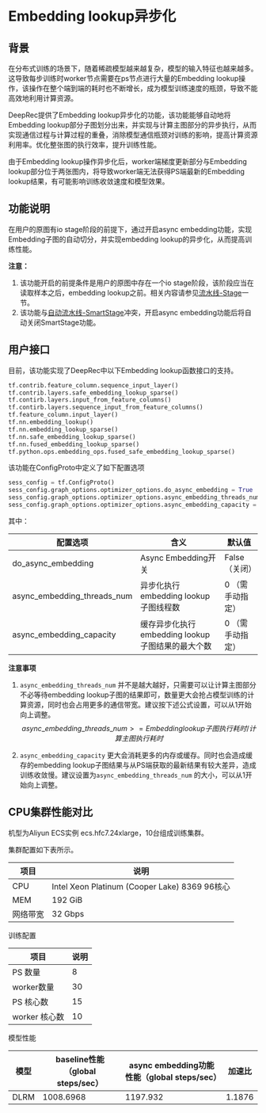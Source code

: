 # Embedding lookup异步化

## 背景

在分布式训练的场景下，随着稀疏模型越来越复杂，模型的输入特征也越来越多。这导致每步训练时worker节点需要在ps节点进行大量的Embedding lookup操作，该操作在整个端到端的耗时也不断增长，成为模型训练速度的瓶颈，导致不能高效地利用计算资源。

DeepRec提供了Embedding lookup异步化的功能，该功能能够自动地将Embedding lookup部分子图划分出来，并实现与计算主图部分的异步执行，从而实现通信过程与计算过程的重叠，消除模型通信瓶颈对训练的影响，提高计算资源利用率。优化整张图的执行效率，提升训练性能。

由于Embedding lookup操作异步化后，worker端梯度更新部分与Embedding lookup部分位于两张图内，将导致worker端无法获得PS端最新的Embedding lookup结果，有可能影响训练收敛速度和模型效果。

## 功能说明

在用户的原图有io stage阶段的前提下，通过开启async embedding功能，实现Embedding子图的自动切分，并实现embedding lookup的异步化，从而提高训练性能。

**注意：** 

1. 该功能开启的前提条件是用户的原图中存在一个io stage阶段，该阶段应当在读取样本之后，embedding lookup之前。相关内容请参见[流水线-Stage](./Stage.md)一节。
2. 该功能与[自动流水线-SmartStage](./Smart-Stage.md)冲突，开启async embedding功能后将自动关闭SmartStage功能。

## 用户接口

目前，该功能实现了DeepRec中以下Embedding lookup函数接口的支持。

```python
tf.contrib.feature_column.sequence_input_layer()
tf.contrib.layers.safe_embedding_lookup_sparse()
tf.contirb.layers.input_from_feature_columns()
tf.contirb.layers.sequence_input_from_feature_columns()
tf.feature_column.input_layer()
tf.nn.embedding_lookup()
tf.nn.embedding_lookup_sparse()
tf.nn.safe_embedding_lookup_sparse()
tf.nn.fused_embedding_lookup_sparse()
tf.python.ops.embedding_ops.fused_safe_embedding_lookup_sparse()
```

该功能在ConfigProto中定义了如下配置选项

```python
sess_config = tf.ConfigProto()
sess_config.graph_options.optimizer_options.do_async_embedding = True
sess_config.graph_options.optimizer_options.async_embedding_threads_num = 4
sess_config.graph_options.optimizer_options.async_embedding_capacity = 4
```

其中：

| 配置选项                    | 含义                                             | 默认值           |
| --------------------------- | ------------------------------------------------ | ---------------- |
| do_async_embedding          | Async Embedding开关                              | False（关闭）    |
| async_embedding_threads_num | 异步化执行embedding lookup子图线程数             | 0 （需手动指定） |
| async_embedding_capacity    | 缓存异步化执行embedding lookup子图结果的最大个数 | 0 （需手动指定） |

**注意事项**

1. `async_embedding_threads_num` 并不是越大越好，只需要可以让计算主图部分不必等待embedding lookup子图的结果即可，数量更大会抢占模型训练的计算资源，同时也会占用更多的通信带宽。建议按下述公式设置，可以从1开始向上调整。
   $$async\_embedding\_threads\_num >= Embedding lookup 子图执行耗时 / 计算主图执行耗时$$

2. `async_embedding_capacity` 更大会消耗更多的内存或缓存。同时也会造成缓存的embedding lookup子图结果与从PS端获取的最新结果有较大差异，造成训练收敛慢。建议设置为`async_embedding_threads_num` 的大小，可以从1开始向上调整。

## CPU集群性能对比

机型为Aliyun ECS实例 ecs.hfc7.24xlarge，10台组成训练集群。

集群配置如下表所示。

| 项目     | 说明                                                 |
| -------- | ---------------------------------------------------- |
| CPU      | Intel Xeon Platinum (Cooper Lake) 8369        96核心 |
| MEM      | 192 GiB                                              |
| 网络带宽 | 32 Gbps                                              |

训练配置

| 项目          | 说明 |
| ------------- | ---- |
| PS 数量       | 8    |
| worker数量    | 30   |
| PS 核心数     | 15   |
| worker 核心数 | 10   |

模型性能

| 模型 | baseline性能（global steps/sec） | async embedding功能性能（global steps/sec） | 加速比 |
| ---- | -------------------------------- | ------------------------------------------- | ------ |
| DLRM | 1008.6968                        | 1197.932                                    | 1.1876 |

